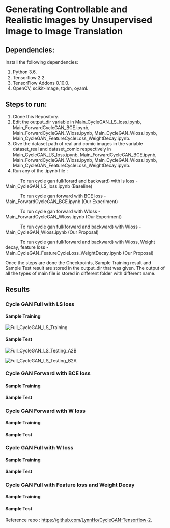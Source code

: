 # Generating Controllable and Realistic Images by Unsupervised Image to Image Translation

## Dependencies:

Install the following dependencies:

1. Python 3.6.
2. Tensorflow 2.2.
3. TensorFlow Addons 0.10.0.
4. OpenCV, scikit-image, tqdm, oyaml.

## Steps to run:

1. Clone this Repository.
2. Edit the output_dir variable in Main_CycleGAN_LS_loss.ipynb, Main_ForwardCycleGAN_BCE.ipynb, Main_ForwardCycleGAN_Wloss.ipynb, Main_CycleGAN_Wloss.ipynb, Main_CycleGAN_FeatureCycleLoss_WeightDecay.ipynb.
3. Give the dataset path of real and comic images in the variable dataset_real and dataset_comic respectively in Main_CycleGAN_LS_loss.ipynb, Main_ForwardCycleGAN_BCE.ipynb, Main_ForwardCycleGAN_Wloss.ipynb, Main_CycleGAN_Wloss.ipynb, Main_CycleGAN_FeatureCycleLoss_WeightDecay.ipynb.
4. Run any of the .ipynb file :

&nbsp;&nbsp;&nbsp;&nbsp;&nbsp;&nbsp;&nbsp;&nbsp;&nbsp;&nbsp;&nbsp;&nbsp;To run cycle gan full(forard and backward) with ls loss - Main_CycleGAN_LS_loss.ipynb (Baseline)

&nbsp;&nbsp;&nbsp;&nbsp;&nbsp;&nbsp;&nbsp;&nbsp;&nbsp;&nbsp;&nbsp;&nbsp;To run cycle gan forward with BCE loss - Main_ForwardCycleGAN_BCE.ipynb (Our Experiment)

&nbsp;&nbsp;&nbsp;&nbsp;&nbsp;&nbsp;&nbsp;&nbsp;&nbsp;&nbsp;&nbsp;&nbsp;To run cycle gan forward with Wloss - Main_ForwardCycleGAN_Wloss.ipynb (Our Experiment)

&nbsp;&nbsp;&nbsp;&nbsp;&nbsp;&nbsp;&nbsp;&nbsp;&nbsp;&nbsp;&nbsp;&nbsp;To run cycle gan full(forward and backward) with Wloss - Main_CycleGAN_Wloss.ipynb (Our Proposal)

&nbsp;&nbsp;&nbsp;&nbsp;&nbsp;&nbsp;&nbsp;&nbsp;&nbsp;&nbsp;&nbsp;&nbsp;To run cycle gan full(forward and backward) with Wloss, Weight decay, feature loss - Main_CycleGAN_FeatureCycleLoss_WeightDecay.ipynb (Our Proposal)



Once the steps are done the Checkpoints, Sample Training result and Sample Test result are stored in the output_dir that was given. The output of all the types of main file is stored in different folder with different name.

## Results

### Cycle GAN Full with LS loss
#### Sample Training
![Full_CycleGAN_LS_Training](/uploads/67125bf52ef664569641699139f0d1c1/Full_CycleGAN_LS_Training.PNG)
#### Sample Test
![Full_CycleGAN_LS_Testing_A2B](/uploads/b9239a22b49888675b1b3f8d2e9229fd/Full_CycleGAN_LS_Testing_A2B.PNG)

![Full_CycleGAN_LS_Testing_B2A](/uploads/917f68e633df07979fad7209558bd2be/Full_CycleGAN_LS_Testing_B2A.PNG)


### Cycle GAN Forward with BCE loss
#### Sample Training
#### Sample Test

### Cycle GAN Forward with W loss
#### Sample Training
#### Sample Test

### Cycle GAN Full with W loss
#### Sample Training
#### Sample Test

### Cycle GAN Full with Feature loss and Weight Decay
#### Sample Training
#### Sample Test

Reference repo : https://github.com/LynnHo/CycleGAN-Tensorflow-2.
